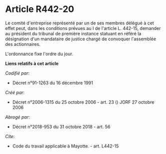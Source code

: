 # Article R442-20

Le comité d'entreprise représenté par un de ses membres délégué à cet effet peut, dans les conditions prévues au I de
l'article L. 442-15, demander au président du tribunal de première instance statuant en référé la désignation d'un mandataire
de justice chargé de convoquer l'assemblée des actionnaires. 

L'ordonnance fixe l'ordre du jour.

**Liens relatifs à cet article**

_Codifié par_:

  - Décret n°91-1263 du 16 décembre 1991

_Créé par_:

  - Décret n°2006-1315 du 25 octobre 2006 - art. 23 () JORF 27 octobre 2006

_Abrogé par_:

  - Décret n°2018-953 du 31 octobre 2018 - art. 56

_Cite_:

  - Code du travail applicable à Mayotte. - art. L442-15
